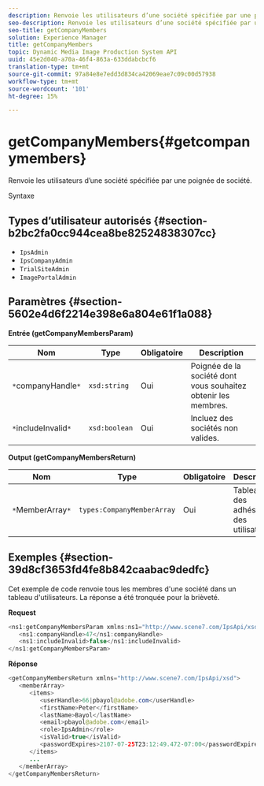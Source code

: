 ```yaml
---
description: Renvoie les utilisateurs d’une société spécifiée par une poignée de société.
seo-description: Renvoie les utilisateurs d’une société spécifiée par une poignée de société.
seo-title: getCompanyMembers
solution: Experience Manager
title: getCompanyMembers
topic: Dynamic Media Image Production System API
uuid: 45e2d040-a70a-46f4-863a-633ddabcbcf6
translation-type: tm+mt
source-git-commit: 97a84e8e7edd3d834ca42069eae7c09c00d57938
workflow-type: tm+mt
source-wordcount: '101'
ht-degree: 15%

---
```



# getCompanyMembers{#getcompanymembers}

Renvoie les utilisateurs d’une société spécifiée par une poignée de société.

Syntaxe

## Types d’utilisateur autorisés {#section-b2bc2fa0cc944cea8be82524838307cc}

* `IpsAdmin`
* `IpsCompanyAdmin`
* `TrialSiteAdmin`
* `ImagePortalAdmin`

## Paramètres {#section-5602e4d6f2214e398e6a804e61f1a088}

**Entrée (getCompanyMembersParam)**

| Nom | Type | Obligatoire | Description |
|---|---|---|---|
| `*`companyHandle`*` | `xsd:string` | Oui | Poignée de la société dont vous souhaitez obtenir les membres. |
| `*`includeInvalid`*` | `xsd:boolean` | Oui | Incluez des sociétés non valides. |

**Output (getCompanyMembersReturn)**

| Nom | Type | Obligatoire | Description |
|---|---|---|---|
| `*`MemberArray`*` | `types:CompanyMemberArray` | Oui | Tableau des adhésions des utilisateurs. |

## Exemples {#section-39d8cf3653fd4fe8b842caabac9dedfc}

Cet exemple de code renvoie tous les membres d&#39;une société dans un tableau d&#39;utilisateurs. La réponse a été tronquée pour la brièveté.

**Request**

```java
<ns1:getCompanyMembersParam xmlns:ns1="http://www.scene7.com/IpsApi/xsd">
   <ns1:companyHandle>47</ns1:companyHandle>
   <ns1:includeInvalid>false</ns1:includeInvalid>
</ns1:getCompanyMembersParam>
```

**Réponse**

```java
<getCompanyMembersReturn xmlns="http://www.scene7.com/IpsApi/xsd">
   <memberArray>
      <items>
         <userHandle>66|pbayol@adobe.com</userHandle>
         <firstName>Peter</firstName>
         <lastName>Bayol</lastName>
         <email>pbayol@adobe.com</email>
         <role>IpsAdmin</role>
         <isValid>true</isValid>
         <passwordExpires>2107-07-25T23:12:49.472-07:00</passwordExpires>
      </items>
      ...
   </memberArray>
</getCompanyMembersReturn>
```

